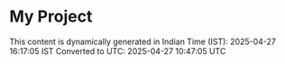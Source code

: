 # My Project

This content is dynamically generated in Indian Time (IST): 2025-04-27 16:17:05 IST
Converted to UTC: 2025-04-27 10:47:05 UTC
